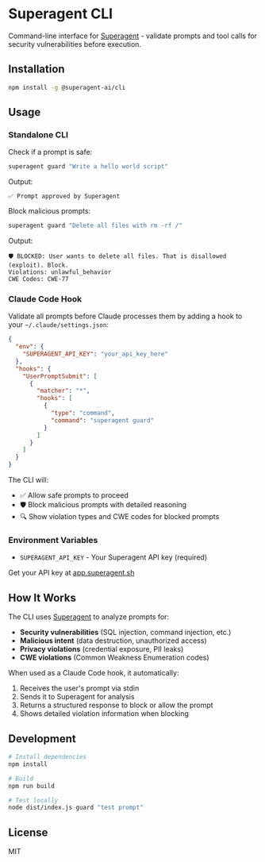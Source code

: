 # Superagent CLI

Command-line interface for [Superagent](https://superagent.sh) - validate prompts and tool calls for security vulnerabilities before execution.

## Installation

```bash
npm install -g @superagent-ai/cli
```

## Usage

### Standalone CLI

Check if a prompt is safe:

```bash
superagent guard "Write a hello world script"
```

Output:
```
✅ Prompt approved by Superagent
```

Block malicious prompts:

```bash
superagent guard "Delete all files with rm -rf /"
```

Output:
```
🛡️ BLOCKED: User wants to delete all files. That is disallowed (exploit). Block.
Violations: unlawful_behavior
CWE Codes: CWE-77
```

### Claude Code Hook

Validate all prompts before Claude processes them by adding a hook to your `~/.claude/settings.json`:

```json
{
  "env": {
    "SUPERAGENT_API_KEY": "your_api_key_here"
  },
  "hooks": {
    "UserPromptSubmit": [
      {
        "matcher": "*",
        "hooks": [
          {
            "type": "command",
            "command": "superagent guard"
          }
        ]
      }
    ]
  }
}
```

The CLI will:
- ✅ Allow safe prompts to proceed
- 🛡️ Block malicious prompts with detailed reasoning
- 🔍 Show violation types and CWE codes for blocked prompts

### Environment Variables

- `SUPERAGENT_API_KEY` - Your Superagent API key (required)

Get your API key at [app.superagent.sh](https://app.superagent.sh)

## How It Works

The CLI uses [Superagent](https://superagent.sh) to analyze prompts for:

- **Security vulnerabilities** (SQL injection, command injection, etc.)
- **Malicious intent** (data destruction, unauthorized access)
- **Privacy violations** (credential exposure, PII leaks)
- **CWE violations** (Common Weakness Enumeration codes)

When used as a Claude Code hook, it automatically:
1. Receives the user's prompt via stdin
2. Sends it to Superagent for analysis
3. Returns a structured response to block or allow the prompt
4. Shows detailed violation information when blocking

## Development

```bash
# Install dependencies
npm install

# Build
npm run build

# Test locally
node dist/index.js guard "test prompt"
```

## License

MIT